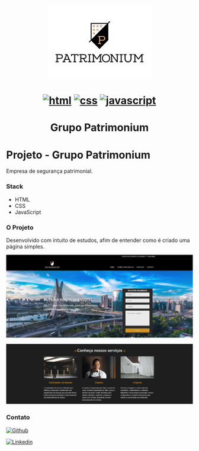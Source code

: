 <p align="center">
<img src="https://github.com/luuanfaria/Grupo-Patrimonium/blob/master/assets/imagens/Logoppng.png" alt="Vagas 3Tecnos">
</p>

<h1 align="center">

 [![html](https://img.icons8.com/color/32/000000/html-5.png)](https://github.com/luuanfaria/luuanfaria) [![css](https://img.icons8.com/nolan/32/css-filetype.png)](https://github.com/luuanfaria/luuanfaria) [![javascript](https://img.icons8.com/color/32/000000/javascript.png)](https://github.com/luuanfaria/luuanfaria)

</h1>
<h1 align="center">Grupo Patrimonium</h1>

# Projeto - Grupo Patrimonium

Empresa de segurança patrimonial.

### Stack

- HTML
- CSS
- JavaScript

### O Projeto

Desenvolvido com intuito de estudos, afim de entender como é criado uma página simples.

![01 - Patrimonium!](https://github.com/luuanfaria/Grupo-Patrimonium/blob/master/patrimonium.PNG "01 - Patrimonium!")

![02 - Patrimonium!](https://github.com/luuanfaria/Grupo-Patrimonium/blob/master/patrimonium%202.PNG "02 - Patrimonium!")

### Contato

[![Github](https://img.icons8.com/fluent/34/000000/github.png "Github")](https://github.com/luuanfaria/luuanfaria)

[![Linkedin](https://user-images.githubusercontent.com/5139981/92164006-fd997e00-ee0a-11ea-956a-a737ef94ebfd.png "Linkedin")](https://www.linkedin.com/in/luuanfaria/)
